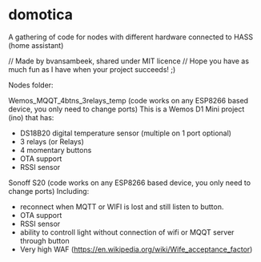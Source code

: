 # domotica
A gathering of code for nodes with different hardware connected to HASS (home assistant)

// Made by bvansambeek, shared under MIT licence
// Hope you have as much fun as I have when your project succeeds! ;)

Nodes folder:

Wemos_MQQT_4btns_3relays_temp (code works on any ESP8266 based device, you only need to change ports)
This is a Wemos D1 Mini project (ino) that has:
- DS18B20 digital temperature sensor (multiple on 1 port optional)
- 3 relays (or Relays)
- 4 momentary buttons 
- OTA support
- RSSI sensor


Sonoff S20 (code works on any ESP8266 based device, you only need to change ports)
Including:
- reconnect when MQTT or WIFI is lost and still listen to button.
- OTA support
- RSSI sensor
- ability to controll light without connection of wifi or MQQT server through button
- Very high WAF (https://en.wikipedia.org/wiki/Wife_acceptance_factor)
